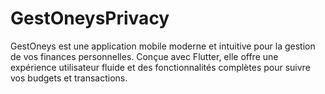# GestOneysPrivacy
GestOneys est une application mobile moderne et intuitive pour la gestion de vos finances personnelles. Conçue avec Flutter, elle offre une expérience utilisateur fluide et des fonctionnalités complètes pour suivre vos budgets et transactions.
